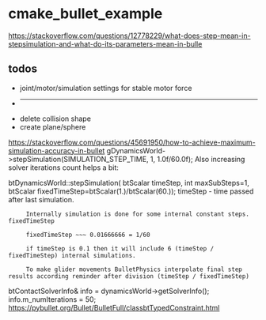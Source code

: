 # cmake_bullet_example


https://stackoverflow.com/questions/12778229/what-does-step-mean-in-stepsimulation-and-what-do-its-parameters-mean-in-bulle

## todos
  * joint/motor/simulation settings for stable motor force
  * -----
  * delete collision shape
  * create plane/sphere

https://stackoverflow.com/questions/45691950/how-to-achieve-maximum-simulation-accuracy-in-bullet
gDynamicsWorld->stepSimulation(SIMULATION_STEP_TIME, 1, 1.0f/60.0f);
Also increasing solver iterations count helps a bit:

btDynamicsWorld::stepSimulation(
   btScalar timeStep,
      int maxSubSteps=1,
         btScalar fixedTimeStep=btScalar(1.)/btScalar(60.));
         timeStep - time passed after last simulation.

         Internally simulation is done for some internal constant steps. fixedTimeStep

         fixedTimeStep ~~~ 0.01666666 = 1/60

         if timeStep is 0.1 then it will include 6 (timeStep / fixedTimeStep) internal simulations.

         To make glider movements BulletPhysics interpolate final step results according reminder after division (timeStep / fixedTimeStep)


btContactSolverInfo& info = dynamicsWorld->getSolverInfo();
info.m_numIterations = 50;
https://pybullet.org/Bullet/BulletFull/classbtTypedConstraint.html

